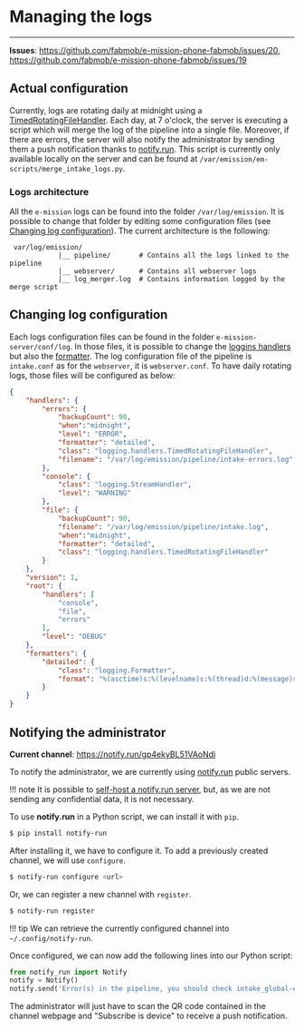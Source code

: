 # Managing the logs
___

**Issues**: https://github.com/fabmob/e-mission-phone-fabmob/issues/20, https://github.com/fabmob/e-mission-phone-fabmob/issues/19

## Actual configuration

Currently, logs are rotating daily at midnight using a [TimedRotatingFileHandler](https://docs.python.org/3/library/logging.handlers.html#timedrotatingfilehandler). Each day, at 7 o'clock, the server is executing a script which will merge the log of the pipeline into a single file. Moreover, if there are errors, the server will also notify the administrator by sending them a push notification thanks to [notify.run](https://notify.run/). This script is currently only available locally on the server and can be found at `/var/emission/em-scripts/merge_intake_logs.py`. 

### Logs architecture

All the `e-mission` logs can be found into the folder `/var/log/emission`. It is possible to change that folder by editing some configuration files (see [Changing log configuration](#changing-log-configuration)). The current architecture is the following:

```
 var/log/emission/
            |__ pipeline/       # Contains all the logs linked to the pipeline
            |__ webserver/      # Contains all webserver logs
            |__ log_merger.log  # Contains information logged by the merge script
```

## Changing log configuration

Each logs configuration files can be found in the folder `e-mission-server/conf/log`. In those files, it is possible to change the [loggins handlers](https://docs.python.org/3/library/logging.handlers.html) but also the [formatter](https://docs.python.org/3/library/logging.handlers.html). The log configuration file of the pipeline is `intake.conf` as for the `webserver`, it is `webserver.conf`. To have daily rotating logs, those files will be configured as below:

```json
{
    "handlers": {
        "errors": {
            "backupCount": 90,
            "when":"midnight",
            "level": "ERROR",
            "formatter": "detailed",
            "class": "logging.handlers.TimedRotatingFileHandler",
            "filename": "/var/log/emission/pipeline/intake-errors.log"
        },
        "console": {
            "class": "logging.StreamHandler",
            "level": "WARNING"
        },
        "file": {
            "backupCount": 90,
            "filename": "/var/log/emission/pipeline/intake.log",
            "when":"midnight",
            "formatter": "detailed",
            "class": "logging.handlers.TimedRotatingFileHandler"
        }
    },
    "version": 1,
    "root": {
        "handlers": [
            "console",
            "file",
            "errors"
        ],
        "level": "DEBUG"
    },
    "formatters": {
        "detailed": {
            "class": "logging.Formatter",
            "format": "%(asctime)s:%(levelname)s:%(thread)d:%(message)s"
        }
    }
}
```

## Notifying the administrator

**Current channel**: https://notify.run/gp4ekyBL51VAoNdi

To notify the administrator, we are currently using [notify.run](https://notify.run) public servers. 

!!! note 
    It is possible to [self-host a notify.run server](https://github.com/paulgb/notify.run/tree/master/server), but, as we are not sending any confidential data, it is not necessary. 

To use **notify.run** in a Python script, we can install it with `pip`.

```bash
$ pip install notify-run
```

After installing it, we have to configure it. To add a previously created channel, we will use `configure`.

```bash
$ notify-run configure <url>
```

Or, we can register a new channel with `register`.

```bash
$ notify-run register
```

!!! tip
    We can retrieve the currently configured channel into `~/.config/notify-run`.

Once configured, we can now add the following lines into our Python script: 

```python
from notify_run import Notify
notify = Notify()
notify.send('Error(s) in the pipeline, you should check intake_global-errors.log')
```

The administrator will just have to scan the QR code contained in the channel webpage and "Subscribe is device" to receive a push notification. 